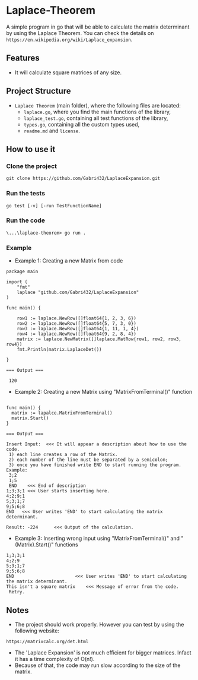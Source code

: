 # Laplace-Theorem
A simple program in go that will be able to calculate the matrix determinant by using the Laplace Theorem.
You can check the details on `https://en.wikipedia.org/wiki/Laplace_expansion`.

## Features
- It will calculate square matrices of any size.

## Project Structure
- `Laplace Theorem` (main folder), where the following files are located:
  - `laplace.go`, where you find the main functions of the library,
  - `laplace_test.go`, containing all test functions of the library,
  - `types.go`, containing all the custom types used,
  - `readme.md` and `license`.


## How to use it
### Clone the project
```
git clone https://github.com/Gabri432/LaplaceExpansion.git
```
### Run the tests
```
go test [-v] [-run TestFunctionName]
```
### Run the code
```
\...\laplace-theorem> go run .
```

### Example
- Example 1: Creating a new Matrix from code
```
package main

import (
	"fmt"
	laplace "github.com/Gabri432/LaplaceExpansion"
)

func main() {

	row1 := laplace.NewRow([]float64{1, 2, 3, 6})
	row2 := laplace.NewRow([]float64{5, 7, 3, 0})
	row3 := laplace.NewRow([]float64{1, 11, 1, 4})
	row4 := laplace.NewRow([]float64{9, 2, 8, 4})
	matrix := laplace.NewMatrix([]laplace.MatRow{row1, row2, row3, row4})
	fmt.Println(matrix.LaplaceDet())

}

=== Output ===

 120
```

- Example 2: Creating a new Matrix using "MatrixFromTerminal()" function
```

func main() {
  matrix := lapalce.MatrixFromTerminal()
  matrix.Start()
}

=== Output ===

Insert Input:  <<< It will appear a description about how to use the code.
 1) each line creates a row of the Matrix.
 2) each number of the line must be separated by a semicolon;      
 3) once you have finished write END to start running the program.
Example:
 3;2
 1;5
 END    <<< End of description
1;3;3;1 <<< User starts inserting here.
4;2;9;1
5;3;1;7
9;5;6;8
END   <<< User writes 'END' to start calculating the matrix determinant.

Result: -224      <<< Output of the calculation.
```
- Example 3: Inserting wrong input using "MatrixFromTerminal()" and "(Matrix).Start()" functions
```
1;3;3;1
4;2;9
5;3;1;7
9;5;6;8
END                       <<< User writes 'END' to start calculating the matrix determinant.
This isn't a square matrix    <<< Message of error from the code.
 Retry.
```

## Notes

- The project should work properly. However you can test by using the following website:
```
https://matrixcalc.org/det.html
```
- The 'Laplace Expansion' is not much efficient for bigger matrices. Infact it has a time complexity of O(n!).
- Because of that, the code may run slow according to the size of the matrix.
